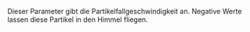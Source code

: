 Dieser Parameter gibt die Partikelfallgeschwindigkeit an. Negative Werte lassen diese Partikel in den Himmel fliegen.